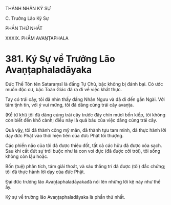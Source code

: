 THÁNH NHÂN KÝ SỰ

C. Trưởng Lão Ký Sự

PHẦN THỨ NHẤT

XXXIX. PHẨM AVAṆṬAPHALA

# 381. Ký Sự về Trưởng Lão Avaṇṭaphaladāyaka

Đức Thế Tôn tên Sataraṃsī là đấng Tự Chủ, bậc không bị đánh bại. Có ước muốn độc cư, bậc Toàn Giác đã ra đi về việc khất thực.

Tay có trái cây, tôi đã nhìn thấy đấng Nhân Ngưu và đã đi đến gần Ngài. Với tâm tịnh tín, với ý vui mừng, tôi đã dâng cúng trái cây avaṇṭa.

(Kể từ khi) tôi đã dâng cúng trái cây trước đây chín mươi bốn kiếp, tôi không còn biết đến khổ cảnh; điều này là quả báu của việc dâng cúng trái cây.

Quả vậy, tôi đã thành công mỹ mãn, đã thành tựu tam minh, đã thực hành lời dạy đức Phật vào thời hiện tiền của đức Phật tối thượng.

Các phiền não của tôi đã được thiêu đốt, tất cả các hữu đã được xóa sạch. Sau khi cắt đứt sự trói buộc như là con voi đực (đã được cởi trói), tôi sống không còn lậu hoặc.

Bốn (tuệ) phân tích, tám giải thoát, và sáu thắng trí đã được (tôi) đắc chứng; tôi đã thực hành lời dạy của đức Phật.

Đại đức trưởng lão Avaṇṭaphaladāyakađã nói lên những lời kệ này như thế ấy.

Ký sự về trưởng lão Avaṇṭaphaladāyaka là phần thứ nhất.

